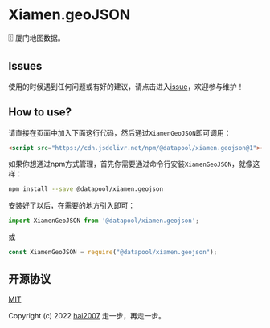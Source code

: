 # Xiamen.geoJSON
🗄️ 厦门地图数据。

## Issues
使用的时候遇到任何问题或有好的建议，请点击进入[issue](https://github.com/hai2007/datapool/issues)，欢迎参与维护！

## How to use?

请直接在页面中加入下面这行代码，然后通过```XiamenGeoJSON```即可调用：

```html
<script src="https://cdn.jsdelivr.net/npm/@datapool/xiamen.geojson@1"></script>
```

如果你想通过npm方式管理，首先你需要通过命令行安装``````XiamenGeoJSON``````，就像这样：

```bash
npm install --save @datapool/xiamen.geojson
```

安装好了以后，在需要的地方引入即可：

```js
import XiamenGeoJSON from '@datapool/xiamen.geojson';
```

或

```js
const XiamenGeoJSON = require("@datapool/xiamen.geojson");
```

开源协议
---------------------------------------
[MIT](https://github.com/hai2007/datapool/blob/master/LICENSE)

Copyright (c) 2022 [hai2007](https://hai2007.gitee.io/sweethome/) 走一步，再走一步。
